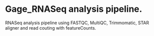 # Gage_RNASeq analysis pipeline.
RNASeq analysis pipeline using FASTQC, MultiQC, Trimmomatic,  STAR aligner and read couting with featureCounts.

